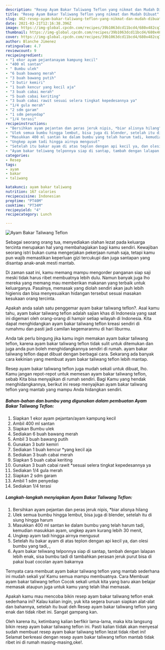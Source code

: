 ```yaml
---
description: "Resep Ayam Bakar Taliwang Teflon yang nikmat dan Mudah Dibuat"
title: "Resep Ayam Bakar Taliwang Teflon yang nikmat dan Mudah Dibuat"
slug: 462-resep-ayam-bakar-taliwang-teflon-yang-nikmat-dan-mudah-dibuat
date: 2021-03-21T12:16:38.396Z
image: https://img-global.cpcdn.com/recipes/39b1063dcd11bcd4/680x482cq70/ayam-bakar-taliwang-teflon-foto-resep-utama.jpg
thumbnail: https://img-global.cpcdn.com/recipes/39b1063dcd11bcd4/680x482cq70/ayam-bakar-taliwang-teflon-foto-resep-utama.jpg
cover: https://img-global.cpcdn.com/recipes/39b1063dcd11bcd4/680x482cq70/ayam-bakar-taliwang-teflon-foto-resep-utama.jpg
author: Blanche Jimenez
ratingvalue: 4.7
reviewcount: 9
recipeingredient:
- "1 ekor ayam pejantanayam kampung kecil"
- "400 ml santan"
- " Bumbu ulek"
- "6 buah bawang merah"
- "3 buah bawang putih"
- "3 butir kemiri"
- "1 buah kencur yang kecil aja"
- "3 buah cabai merah"
- "5 buah cabai keriting"
- "3 buah cabai rawit sesuai selera tingkat kepedesannya ya"
- "1/4 gula merah"
- "2 sdm garam"
- "1 sdm penyedap"
- "1/4 terasi"
recipeinstructions:
- "Bersihkan ayam pejantan dan peras jeruk nipis, *biar alisnya hilang"
- "Ulek semua bumbu hingga lembut, bisa juga di blender, setelah itu di siung hingga harum"
- "Masukkan 400 ml santan ke dalam bumbu yang telah harum tadi, kemudian masukkan ayam, ungkep ayam kurang lebih 30 menit,"
- "Ungkep ayam tadi hingga airnya mengusut"
- "Setelah itu bakar ayam di atas teplon dengan api kecil ya, dan olesi bumbu yang tadi,.,"
- "Ayam bakar teliwang telponnya siap di santap, tambah dengan lalapan lebih enak, sisa bumbu tadi di tambahkan perasan jeruk purut bisa di pakai buat cocolan ayam bakarnya"
categories:
- Resep
tags:
- ayam
- bakar
- taliwang

katakunci: ayam bakar taliwang 
nutrition: 167 calories
recipecuisine: Indonesian
preptime: "PT40M"
cooktime: "PT34M"
recipeyield: "4"
recipecategory: Lunch

---
```



![Ayam Bakar Taliwang Teflon](https://img-global.cpcdn.com/recipes/39b1063dcd11bcd4/680x482cq70/ayam-bakar-taliwang-teflon-foto-resep-utama.jpg)

Sebagai seorang orang tua, menyediakan olahan lezat pada keluarga tercinta merupakan hal yang membahagiakan bagi kamu sendiri. Kewajiban seorang istri bukan cuma mengerjakan pekerjaan rumah saja, tetapi kamu pun wajib memastikan keperluan gizi tercukupi dan juga santapan yang disantap anak-anak mesti mantab.

Di zaman  saat ini, kamu memang mampu mengorder panganan siap saji meski tidak harus ribet membuatnya lebih dulu. Namun banyak juga lho mereka yang memang mau memberikan makanan yang terbaik untuk keluarganya. Pasalnya, memasak yang diolah sendiri akan jauh lebih higienis dan bisa menyesuaikan hidangan tersebut sesuai masakan kesukaan orang tercinta. 



Apakah anda salah satu penggemar ayam bakar taliwang teflon?. Asal kamu tahu, ayam bakar taliwang teflon adalah sajian khas di Indonesia yang saat ini digemari oleh orang-orang di hampir setiap wilayah di Indonesia. Kita dapat menghidangkan ayam bakar taliwang teflon kreasi sendiri di rumahmu dan pasti jadi camilan kegemaranmu di hari liburmu.

Anda tak perlu bingung jika kamu ingin memakan ayam bakar taliwang teflon, karena ayam bakar taliwang teflon tidak sulit untuk ditemukan dan juga anda pun boleh menghidangkannya sendiri di rumah. ayam bakar taliwang teflon dapat dibuat dengan berbagai cara. Sekarang ada banyak cara kekinian yang membuat ayam bakar taliwang teflon lebih mantap.

Resep ayam bakar taliwang teflon juga mudah sekali untuk dibuat, lho. Kamu jangan repot-repot untuk memesan ayam bakar taliwang teflon, sebab Kita bisa menyajikan di rumah sendiri. Bagi Kamu yang hendak menghidangkannya, berikut ini resep menyajikan ayam bakar taliwang teflon yang mantab yang mampu Anda hidangkan sendiri.

<!--inarticleads1-->

##### Bahan-bahan dan bumbu yang digunakan dalam pembuatan Ayam Bakar Taliwang Teflon:

1. Siapkan 1 ekor ayam pejantan/ayam kampung kecil
1. Ambil 400 ml santan
1. Siapkan  Bumbu ulek
1. Sediakan 6 buah bawang merah
1. Ambil 3 buah bawang putih
1. Gunakan 3 butir kemiri
1. Sediakan 1 buah kencur *yang kecil aja
1. Sediakan 3 buah cabai merah
1. Siapkan 5 buah cabai keriting
1. Gunakan 3 buah cabai rawit *sesuai selera tingkat kepedesannya ya
1. Sediakan 1/4 gula merah
1. Siapkan 2 sdm garam
1. Ambil 1 sdm penyedap
1. Sediakan 1/4 terasi




<!--inarticleads2-->

##### Langkah-langkah menyiapkan Ayam Bakar Taliwang Teflon:

1. Bersihkan ayam pejantan dan peras jeruk nipis, *biar alisnya hilang
1. Ulek semua bumbu hingga lembut, bisa juga di blender, setelah itu di siung hingga harum
1. Masukkan 400 ml santan ke dalam bumbu yang telah harum tadi, kemudian masukkan ayam, ungkep ayam kurang lebih 30 menit,
1. Ungkep ayam tadi hingga airnya mengusut
1. Setelah itu bakar ayam di atas teplon dengan api kecil ya, dan olesi bumbu yang tadi,.,
1. Ayam bakar teliwang telponnya siap di santap, tambah dengan lalapan lebih enak, sisa bumbu tadi di tambahkan perasan jeruk purut bisa di pakai buat cocolan ayam bakarnya




Ternyata cara membuat ayam bakar taliwang teflon yang mantab sederhana ini mudah sekali ya! Kamu semua mampu membuatnya. Cara Membuat ayam bakar taliwang teflon Cocok sekali untuk kita yang baru akan belajar memasak ataupun juga untuk kamu yang telah lihai memasak.

Apakah kamu mau mencoba bikin resep ayam bakar taliwang teflon enak sederhana ini? Kalau kalian ingin, yuk kita segera buruan siapkan alat-alat dan bahannya, setelah itu buat deh Resep ayam bakar taliwang teflon yang enak dan tidak ribet ini. Sangat gampang kan. 

Oleh karena itu, ketimbang kalian berfikir lama-lama, maka kita langsung bikin resep ayam bakar taliwang teflon ini. Pasti kalian tiidak akan menyesal sudah membuat resep ayam bakar taliwang teflon lezat tidak ribet ini! Selamat berkreasi dengan resep ayam bakar taliwang teflon mantab tidak ribet ini di rumah masing-masing,oke!.

